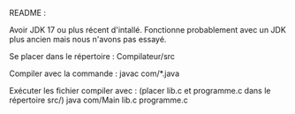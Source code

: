 README :

Avoir JDK 17 ou plus récent d'intallé.
Fonctionne probablement avec un JDK plus ancien mais nous n'avons pas essayé.

Se placer dans le répertoire : 
	Compilateur/src

Compiler avec la commande : 
	javac com/*.java

Exécuter les fichier compiler avec : (placer lib.c et programme.c dans le répertoire src/)
	java com/Main lib.c programme.c